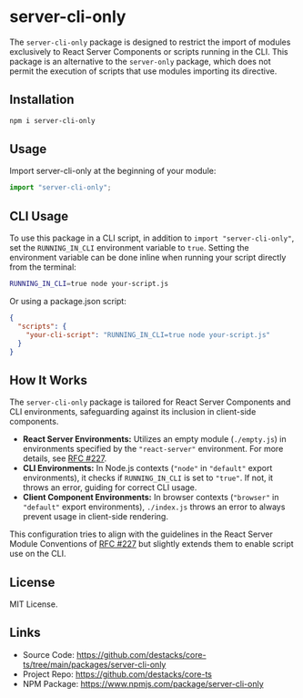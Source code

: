 # server-cli-only

The `server-cli-only` package is designed to restrict the import of modules exclusively to React Server Components or scripts running in the CLI. This package is an alternative to the `server-only` package, which does not permit the execution of scripts that use modules importing its directive.

## Installation

```bash
npm i server-cli-only
```

## Usage

Import server-cli-only at the beginning of your module:

```typescript
import "server-cli-only";
```

## CLI Usage

To use this package in a CLI script, in addition to `import "server-cli-only"`, set the `RUNNING_IN_CLI` environment variable to `true`. Setting the environment variable can be done inline when running your script directly from the terminal:

```bash
RUNNING_IN_CLI=true node your-script.js
```

Or using a package.json script:

```json
{
  "scripts": {
    "your-cli-script": "RUNNING_IN_CLI=true node your-script.js"
  }
}
```

## How It Works

The `server-cli-only` package is tailored for React Server Components and CLI environments, safeguarding against its inclusion in client-side components.

- **React Server Environments:** Utilizes an empty module (`./empty.js`) in environments specified by the `"react-server"` environment. For more details, see [RFC #227](https://github.com/reactjs/rfcs/blob/main/text/0227-server-module-conventions.md).
- **CLI Environments:** In Node.js contexts (`"node"` in `"default"` export environments), it checks if `RUNNING_IN_CLI` is set to `"true"`. If not, it throws an error, guiding for correct CLI usage.
- **Client Component Environments:** In browser contexts (`"browser"` in `"default"` export environments), `./index.js` throws an error to always prevent usage in client-side rendering.

This configuration tries to align with the guidelines in the React Server Module Conventions of [RFC #227](https://github.com/reactjs/rfcs/blob/main/text/0227-server-module-conventions.md) but slightly extends them to enable script use on the CLI.

## License

MIT License.

## Links

- Source Code: https://github.com/destacks/core-ts/tree/main/packages/server-cli-only
- Project Repo: https://github.com/destacks/core-ts
- NPM Package: https://www.npmjs.com/package/server-cli-only
